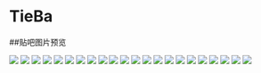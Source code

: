 # TieBa

##贴吧图片预览

![](https://github.com/MianSenWang/TieBa/row/master/TieBaImages/1.登录界面.jpg)
![](https://github.com/MianSenWang/TieBa/row/master/TieBaImages/2.注册界面.jpg)
![](https://github.com/MianSenWang/TieBa/row/master/TieBaImages/3.主界面.jpg)
![](https://github.com/MianSenWang/TieBa/row/master/TieBaImages/4.帖子界面.jpg)
![](https://github.com/MianSenWang/TieBa/row/master/TieBaImages/5.回复界面.jpg)
![](https://github.com/MianSenWang/TieBa/row/master/TieBaImages/6.个人中心.jpg)
![](https://github.com/MianSenWang/TieBa/row/master/TieBaImages/7.创建贴吧(1).jpg)
![](https://github.com/MianSenWang/TieBa/row/master/TieBaImages/8.创建贴吧(2).jpg)
![](https://github.com/MianSenWang/TieBa/row/master/TieBaImages/9.创建贴吧(3).jpg)
![](https://github.com/MianSenWang/TieBa/row/master/TieBaImages/10.发帖(1).jpg)
![](https://github.com/MianSenWang/TieBa/row/master/TieBaImages/11.发帖(2).jpg)
![](https://github.com/MianSenWang/TieBa/row/master/TieBaImages/12.帖子内容(1).jpg)
![](https://github.com/MianSenWang/TieBa/row/master/TieBaImages/13.回复帖子(1).jpg)
![](https://github.com/MianSenWang/TieBa/row/master/TieBaImages/14.回复帖子(2).jpg)
![](https://github.com/MianSenWang/TieBa/row/master/TieBaImages/15.回复帖子(3).jpg)
![](https://github.com/MianSenWang/TieBa/row/master/TieBaImages/16.回复帖子(4).jpg)
![](https://github.com/MianSenWang/TieBa/row/master/TieBaImages/17.个人权限管理-删除贴吧(1).jpg)
![](https://github.com/MianSenWang/TieBa/row/master/TieBaImages/18.个人权限管理-删除帖子(1).jpg)
![](https://github.com/MianSenWang/TieBa/row/master/TieBaImages/19.个人权限管理-删除回复(1).jpg)
![](https://github.com/MianSenWang/TieBa/row/master/TieBaImages/20.个人权限管理-删除回复(2).jpg)
![](https://github.com/MianSenWang/TieBa/row/master/TieBaImages/21.个人权限管理-删除回复(3).jpg)
![](https://github.com/MianSenWang/TieBa/row/master/TieBaImages/22.搜索功能.jpg)
